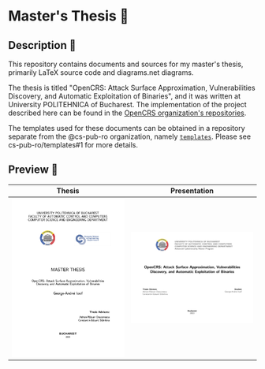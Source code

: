 # Master's Thesis 📕

## Description 📖

This repository contains documents and sources for my master's thesis, primarily LaTeX source code and diagrams.net diagrams.

The thesis is titled "OpenCRS: Attack Surface Approximation, Vulnerabilities Discovery, and Automatic Exploitation of Binaries", and it was written at University POLITEHNICA of Bucharest. The implementation of the project described here can be found in the [OpenCRS organization's repositories](https://github.com/CyberReasoningSystem).

The templates used for these documents can be obtained in a repository separate from the @cs-pub-ro organization, namely [`templates`](https://github.com/cs-pub-ro/templates). Please see cs-pub-ro/templates#1 for more details.

## Preview 👀

| Thesis                                                                                                       | Presentation                                                                                                                         |
|--------------------------------------------------------------------------------------------------------------|--------------------------------------------------------------------------------------------------------------------------------------|
| <a href="thesis/export.pdf"><kbd><img src="thesis/preview.jpg" width="400px" alt="Thesis preview"></kbd></a> | <a href="presentation/export.pdf"><kbd><img src="presentation/preview.jpg" width="400px" alt="Presentation preview"></kbd></a> |
